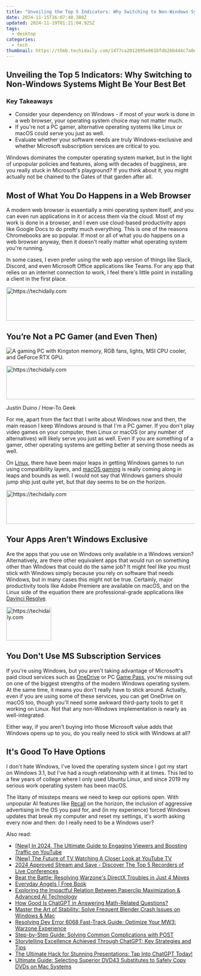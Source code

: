```yaml
---
title: "Unveiling the Top 5 Indicators: Why Switching to Non-Windows Systems Might Be Your Best Bet"
date: 2024-11-15T16:07:48.380Z
updated: 2024-11-19T01:21:04.925Z
tags:
  - desktop
categories:
  - tech
thumbnail: https://thmb.techidaily.com/1477ca2012895e861bfdb26b444c7a0eb6d638cc1df6527be4105c5f43b0af39.jpg
---
```


## Unveiling the Top 5 Indicators: Why Switching to Non-Windows Systems Might Be Your Best Bet

### Key Takeaways

* Consider your dependency on Windows - if most of your work is done in a web browser, your operating system choice may not matter much.
* If you're not a PC gamer, alternative operating systems like Linux or macOS could serve you just as well.
* Evaluate whether your software needs are truly Windows-exclusive and whether Microsoft subscription services are critical to you.

 Windows dominates the computer operating system market, but in the light of unpopular policies and features, along with decades of bugginess, are you really stuck in Microsoft's playground? If you think about it, you might actually not be chained to the Gates of that garden after all.

##  Most of What You Do Happens in a Web Browser

 A modern web browser is essentially a mini operating system itself, and you can even run applications in it or access them via the cloud. Most of my work is done in a browser, and I even use cloud-based productivity apps like Google Docs to do pretty much everything. This is one of the reasons Chromebooks are so popular. If most or all of what you do happens on a web browser anyway, then it doesn't really matter what operating system you're running.

 In some cases, I even prefer using the web app version of things like Slack, Discord, and even Microsoft Office applications like Teams. For any app that relies on an internet connection to work, I feel there's little point in installing a client in the first place.

<!-- affiliate ads begin -->
<a href="https://unicoeye.pxf.io/c/5597632/2134221/18498" target="_top" id="2134221">
  <img src="//a.impactradius-go.com/display-ad/18498-2134221" border="0" alt="https://techidaily.com" width="728" height="90"/>
</a>
<img height="0" width="0" src="https://unicoeye.pxf.io/i/5597632/2134221/18498" style="position:absolute;visibility:hidden;" border="0" />
<!-- affiliate ads end -->

##  You’re Not a PC Gamer (and Even Then)

![A gaming PC with Kingston memory, RGB fans, lights, MSI CPU cooler, and GeForce RTX GPU.](https://static1.howtogeekimages.com/wordpress/wp-content/uploads/2024/05/52647613799_89e2459914_o.jpg) 

<!-- affiliate ads begin -->
<a href="https://aligracehair.sjv.io/c/5597632/1902278/19272" target="_top" id="1902278">
  <img src="//a.impactradius-go.com/display-ad/19272-1902278" border="0" alt="https://techidaily.com" width="728" height="90"/>
</a>
<img height="0" width="0" src="https://aligracehair.sjv.io/i/5597632/1902278/19272" style="position:absolute;visibility:hidden;" border="0" />
<!-- affiliate ads end -->

Justin Duino / How-To Geek

 For me, apart from the fact that I write about Windows now and then, the main reason I keep Windows around is that I'm a PC gamer. If you don't play video games on your computer, then Linux or macOS (or any number of alternatives) will likely serve you just as well. Even if you are something of a gamer, other operating systems are getting better at serving those needs as well.

 On [Linux](https://fox-helps.techidaily.com/best-asmr-microphones-with-amazing-performance-and-affordable-price-for-2024/), there have been major leaps in getting Windows games to run using compatibility layers, and [macOS gaming](https://fox-helps.techidaily.com/best-asmr-microphones-with-amazing-performance-and-affordable-price-for-2024/) is really coming along in leaps and bounds as well. I would not say that Windows gamers should jump ship just quite yet, but that day seems to be on the horizon.

<!-- affiliate ads begin -->
<a href="https://aligracehair.sjv.io/c/5597632/2135375/19272" target="_top" id="2135375">
  <img src="//a.impactradius-go.com/display-ad/19272-2135375" border="0" alt="https://techidaily.com" width="728" height="90"/>
</a>
<img height="0" width="0" src="https://aligracehair.sjv.io/i/5597632/2135375/19272" style="position:absolute;visibility:hidden;" border="0" />
<!-- affiliate ads end -->

##  Your Apps Aren’t Windows Exclusive

 Are the apps that you use on Windows only available in a Windows version? Alternatively, are there other equivalent apps that would run on something other than WIndows that could do the same job? It might feel like you must stick with Windows simply because you rely on software that needs Windows, but in many cases this might not be true. Certainly, major productivity tools like Adobe Premiere are available on macOS, and on the Linux side of the equation there are professional-grade applications like [Davinci Resolve](https://www.blackmagicdesign.com/uk/products/davinciresolve).

<!-- affiliate ads begin -->
<a href="https://aligracehair.sjv.io/c/5597632/2135349/19272" target="_top" id="2135349">
  <img src="//a.impactradius-go.com/display-ad/19272-2135349" border="0" alt="https://techidaily.com" width="120" height="90"/>
</a>
<img height="0" width="0" src="https://aligracehair.sjv.io/i/5597632/2135349/19272" style="position:absolute;visibility:hidden;" border="0" />
<!-- affiliate ads end -->

##  You Don't Use MS Subscription Services

 If you're using Windows, but you aren't taking advantage of Microsoft's paid cloud services such as [OneDrive](https://youtube-lab.techidaily.com/024-approved-expand-your-knowledge-elite-15-sci-yt-channels-list/) or PC [Game Pass](https://fox-info.techidaily.com/2024-approved-4-solutions-for-iphone-hdr-video-washed-out-in-premiere-pro/), you're missing out on one of the biggest strengths of the modern Windows operating system. At the same time, it means you don't really have to stick around. Actually, even if you are using some of these services, you can get OneDrive on macOS too, though you'll need some awkward third-party tools to get it working on Linux. Not that any non-Windows implementation is nearly as well-integrated.

 Either way, if you aren't buying into those Microsoft value adds that Windows opens up to you, do you really need to stick with Windows at all?

##  It's Good To Have Options

 I don't hate Windows, I've loved the operating system since I got my start on Windows 3.1, but I've had a rough relationship with it at times. This led to a few years of college where I only used Ubuntu Linux, and since 2019 my serious work operating system has been macOS.

 The litany of missteps means we need to keep our options open. With unpopular AI features like [Recall](https://youtube-stream.techidaily.com/in-2024-the-best-of-yt-a-deep-dive-into-music-dance-clips-23/) on the horizon, the inclusion of aggressive advertising in the OS you paid for, and (in my experience) forced Windows updates that break my computer and reset my settings, it's worth asking every now and then: do I really need to be a Windows user?

<ins class="adsbygoogle"
     style="display:block"
     data-ad-format="autorelaxed"
     data-ad-client="ca-pub-7571918770474297"
     data-ad-slot="1223367746"></ins>

<ins class="adsbygoogle"
     style="display:block"
     data-ad-client="ca-pub-7571918770474297"
     data-ad-slot="8358498916"
     data-ad-format="auto"
     data-full-width-responsive="true"></ins>

<span class="atpl-alsoreadstyle">Also read:</span>
<div><ul>
<li><a href="https://youtube-lab.techidaily.com/n-2024-the-ultimate-guide-to-engaging-viewers-and-boosting-traffic-on-youtube/"><u>[New] In 2024, The Ultimate Guide to Engaging Viewers and Boosting Traffic on YouTube</u></a></li>
<li><a href="https://youtube-sure.techidaily.com/he-future-of-tv-watching-a-closer-look-at-youtube-tv/"><u>[New] The Future of TV Watching A Closer Look at YouTube TV</u></a></li>
<li><a href="https://screen-capture.techidaily.com/2024-approved-stream-and-save-discover-the-top-5-recorders-of-live-conferences/"><u>2024 Approved Stream and Save - Discover The Top 5 Recorders of Live Conferences</u></a></li>
<li><a href="https://tech-haven.techidaily.com/beat-the-battle-resolving-warzones-directx-troubles-in-just-4-moves/"><u>Beat the Battle: Resolving Warzone's DirectX Troubles in Just 4 Moves</u></a></li>
<li><a href="https://novels-ebooks.techidaily.com/96317339-9781848504141-everyday-angels/"><u>Everyday Angels | Free Book</u></a></li>
<li><a href="https://tech-haven.techidaily.com/exploring-the-impactful-relation-between-paperclip-maximization-and-advanced-ai-technology/"><u>Exploring the Impactful Relation Between Paperclip Maximization & Advanced AI Technology</u></a></li>
<li><a href="https://tech-haven.techidaily.com/how-good-is-chatgpt-in-answering-math-related-questions/"><u>How Good Is ChatGPT in Answering Math-Related Questions?</u></a></li>
<li><a href="https://win-answers.techidaily.com/master-the-art-of-stability-solve-frequent-blender-crash-issues-on-windows-and-mac/"><u>Master the Art of Stability: Solve Frequent Blender Crash Issues on Windows & Mac</u></a></li>
<li><a href="https://win-blog.techidaily.com/resolving-dev-error-6068-fast-track-guide-optimize-your-mw3-warzone-experience/"><u>Resolving Dev Error 6068 Fast-Track Guide: Optimize Your MW3: Warzone Experience</u></a></li>
<li><a href="https://tech-haven.techidaily.com/step-by-step-guide-solving-common-complications-with-post/"><u>Step-by-Step Guide: Solving Common Complications with POST</u></a></li>
<li><a href="https://tech-haven.techidaily.com/storytelling-excellence-achieved-through-chatgpt-key-strategies-and-tips/"><u>Storytelling Excellence Achieved Through ChatGPT: Key Strategies and Tips</u></a></li>
<li><a href="https://tech-revival.techidaily.com/1721820687315-the-ultimate-hack-for-stunning-presentations-tap-into-chatgpt-today/"><u>The Ultimate Hack for Stunning Presentations: Tap Into ChatGPT Today!</u></a></li>
<li><a href="https://eaxpv-info.techidaily.com/ultimate-guide-selecting-superior-dvd43-substitutes-to-safely-copy-dvds-on-mac-systems/"><u>Ultimate Guide: Selecting Superior DVD43 Substitutes to Safely Copy DVDs on Mac Systems</u></a></li>
</ul></div>


